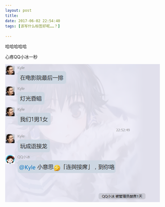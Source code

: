 ```yaml
---
layout: post
title: 
date: 2017-06-02 22:54:40
tags: [该写什么标签好呢……？]

---
```

哈哈哈哈哈

心疼QQ小冰一秒


![图片](images/_Lofter/emhSNkVpRmJBejhNanM4UnQ0ellnTE4xY2wvRlFBYko4dmVYbU9xcTI4YW8wYXdzMSs3ejVRPT0.png)
